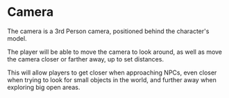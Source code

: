 # Camera

The camera is a 3rd Person camera, positioned behind the character's model.

The player will be able to move the camera to look around, as well as move the camera closer or farther away, up to set distances.

This will allow players to get closer when approaching NPCs, even closer when trying to look for small objects in the world, and further away when exploring big open areas.
